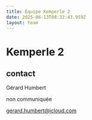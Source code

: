 ```yaml
---
title: Équipe Kemperle 2
date: 2025-06-13T08:32:43.959Z
layout: team
---
```


# Kemperle 2



## contact 

Gérard Humbert

non communiquée

gerard.humbert@icloud.com

